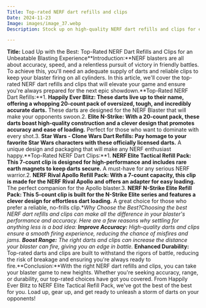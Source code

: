 ```yaml
---
Title: Top-rated NERF dart refills and clips
Date: 2024-11-23
Image: images/image_37.webp
Description: Stock up on high-quality NERF dart refills and clips for epic battles! Find top-rated brands and bulk options at [your website name].  

---
```


**Title:** Load Up with the Best: Top-Rated NERF Dart Refills and Clips for an Unbeatable Blasting Experience**Introduction:**NERF blasters are all about accuracy, speed, and a relentless pursuit of victory in friendly battles. To achieve this, you'll need an adequate supply of darts and reliable clips to keep your blaster firing on all cylinders. In this article, we'll cover the top-rated NERF dart refills and clips that will elevate your game and ensure you're always prepared for the next epic showdown.**Top-Rated NERF Dart Refills:**1. **Happily Ever Blitz: These darts live up to their name, offering a whopping 20-count pack of oversized, tough, and incredibly accurate darts.** These darts are designed for the NERF Blaster that will make your opponents swoon.2. **Elite N-Strike: With a 20-count pack, these darts boast high-quality construction and a clever design that promotes accuracy and ease of loading.** Perfect for those who want to dominate with every shot.3. **Star Wars - Clone Wars Dart Refills: Pay homage to your favorite Star Wars characters with these officially licensed darts.** A unique design and packaging that will make any NERF enthusiast happy.**Top-Rated NERF Dart Clips:**1. **NERF Elite Tactical Refill Pack: This 7-count clip is designed for high-performance and includes rare earth magnets to keep darts secure.** A must-have for any serious NERF warrior.2. **NERF Rival Apollo Refill Pack: With a 7-count capacity, this clip is made for the NERF Rival Apollo and offers an adapter for easy loading.** The perfect companion for the Apollo blaster.3. **NERF N-Strike Elite Refill Pack: This 5-count clip is built for the N-Strike Elite series and features a clever design for effortless dart loading.** A great choice for those who prefer a reliable, no-frills clip.**Why Choose the Best?**Choosing the best NERF dart refills and clips can make all the difference in your blaster's performance and accuracy. Here are a few reasons why settling for anything less is a bad idea:* **Improve Accuracy:** High-quality darts and clips ensure a smooth firing experience, reducing the chance of misfires and jams.* **Boost Range:** The right darts and clips can increase the distance your blaster can fire, giving you an edge in battle.* **Enhanced Durability:** Top-rated darts and clips are built to withstand the rigors of battle, reducing the risk of breakage and ensuring you're always ready to fire.**Conclusion:**With the right NERF dart refills and clips, you can take your blaster game to new heights. Whether you're seeking accuracy, range, or durability, our top-rated choices have got you covered. From Happily Ever Blitz to NERF Elite Tactical Refill Pack, we've got the best of the best for you. Load up, gear up, and get ready to unleash a storm of darts on your opponents! 
